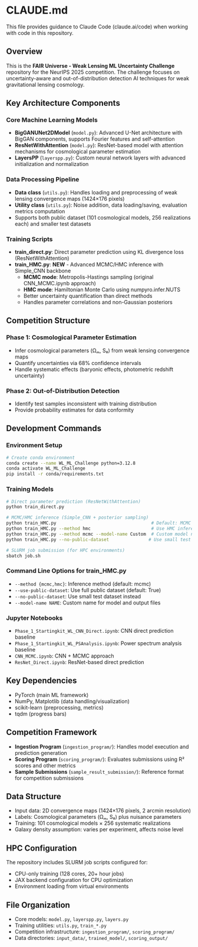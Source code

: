 # CLAUDE.md

This file provides guidance to Claude Code (claude.ai/code) when working with code in this repository.

## Overview

This is the **FAIR Universe - Weak Lensing ML Uncertainty Challenge** repository for the NeurIPS 2025 competition. The challenge focuses on uncertainty-aware and out-of-distribution detection AI techniques for weak gravitational lensing cosmology.

## Key Architecture Components

### Core Machine Learning Models
- **BigGANUNet2DModel** (`model.py`): Advanced U-Net architecture with BigGAN components, supports Fourier features and self-attention
- **ResNetWithAttention** (`model.py`): ResNet-based model with attention mechanisms for cosmological parameter estimation
- **LayersPP** (`layerspp.py`): Custom neural network layers with advanced initialization and normalization

### Data Processing Pipeline
- **Data class** (`utils.py`): Handles loading and preprocessing of weak lensing convergence maps (1424×176 pixels)
- **Utility class** (`utils.py`): Noise addition, data loading/saving, evaluation metrics computation
- Supports both public dataset (101 cosmological models, 256 realizations each) and smaller test datasets

### Training Scripts
- **train_direct.py**: Direct parameter prediction using KL divergence loss (ResNetWithAttention)
- **train_HMC.py**: **NEW** - Advanced MCMC/HMC inference with Simple_CNN backbone
  - **MCMC mode**: Metropolis-Hastings sampling (original CNN_MCMC.ipynb approach)
  - **HMC mode**: Hamiltonian Monte Carlo using numpyro.infer.NUTS
  - Better uncertainty quantification than direct methods
  - Handles parameter correlations and non-Gaussian posteriors

## Competition Structure

### Phase 1: Cosmological Parameter Estimation
- Infer cosmological parameters (Ωₘ, S₈) from weak lensing convergence maps
- Quantify uncertainties via 68% confidence intervals
- Handle systematic effects (baryonic effects, photometric redshift uncertainty)

### Phase 2: Out-of-Distribution Detection
- Identify test samples inconsistent with training distribution
- Provide probability estimates for data conformity

## Development Commands

### Environment Setup
```bash
# Create conda environment
conda create --name WL_ML_Challenge python=3.12.8
conda activate WL_ML_Challenge
pip install -r conda/requirements.txt
```

### Training Models
```bash
# Direct parameter prediction (ResNetWithAttention)
python train_direct.py

# MCMC/HMC inference (Simple_CNN + posterior sampling)
python train_HMC.py                                    # Default: MCMC with public dataset
python train_HMC.py --method hmc                       # Use HMC inference
python train_HMC.py --method mcmc --model-name Custom  # Custom model name
python train_HMC.py --no-public-dataset               # Use small test dataset

# SLURM job submission (for HPC environments)
sbatch job.sh
```

### Command Line Options for train_HMC.py
- `--method {mcmc,hmc}`: Inference method (default: mcmc)
- `--use-public-dataset`: Use full public dataset (default: True)
- `--no-public-dataset`: Use small test dataset instead
- `--model-name NAME`: Custom name for model and output files

### Jupyter Notebooks
- `Phase_1_Startingkit_WL_CNN_Direct.ipynb`: CNN direct prediction baseline
- `Phase_1_Startingkit_WL_PSAnalysis.ipynb`: Power spectrum analysis baseline
- `CNN_MCMC.ipynb`: CNN + MCMC approach
- `ResNet_Direct.ipynb`: ResNet-based direct prediction

## Key Dependencies
- PyTorch (main ML framework)
- NumPy, Matplotlib (data handling/visualization)
- scikit-learn (preprocessing, metrics)
- tqdm (progress bars)

## Competition Framework
- **Ingestion Program** (`ingestion_program/`): Handles model execution and prediction generation
- **Scoring Program** (`scoring_program/`): Evaluates submissions using R² scores and other metrics
- **Sample Submissions** (`sample_result_submission/`): Reference format for competition submissions

## Data Structure
- Input data: 2D convergence maps (1424×176 pixels, 2 arcmin resolution)
- Labels: Cosmological parameters (Ωₘ, S₈) plus nuisance parameters
- Training: 101 cosmological models × 256 systematic realizations
- Galaxy density assumption: varies per experiment, affects noise level

## HPC Configuration
The repository includes SLURM job scripts configured for:
- CPU-only training (128 cores, 20+ hour jobs)
- JAX backend configuration for CPU optimization
- Environment loading from virtual environments

## File Organization
- Core models: `model.py`, `layerspp.py`, `layers.py`
- Training utilities: `utils.py`, `train_*.py`
- Competition infrastructure: `ingestion_program/`, `scoring_program/`
- Data directories: `input_data/`, `trained_model/`, `scoring_output/`